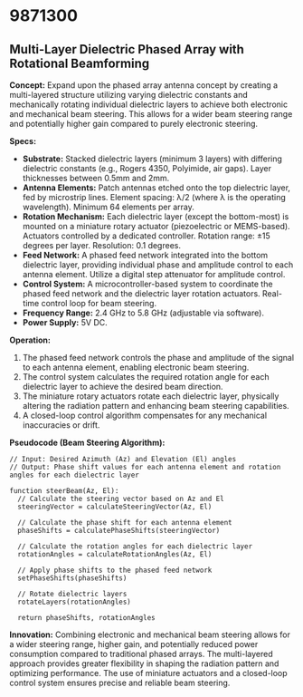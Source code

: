# 9871300

## Multi-Layer Dielectric Phased Array with Rotational Beamforming

**Concept:** Expand upon the phased array antenna concept by creating a multi-layered structure utilizing varying dielectric constants and mechanically rotating individual dielectric layers to achieve both electronic and mechanical beam steering. This allows for a wider beam steering range and potentially higher gain compared to purely electronic steering.

**Specs:**

*   **Substrate:** Stacked dielectric layers (minimum 3 layers) with differing dielectric constants (e.g., Rogers 4350, Polyimide, air gaps). Layer thicknesses between 0.5mm and 2mm.
*   **Antenna Elements:** Patch antennas etched onto the top dielectric layer, fed by microstrip lines. Element spacing: λ/2 (where λ is the operating wavelength).  Minimum 64 elements per array.
*   **Rotation Mechanism:** Each dielectric layer (except the bottom-most) is mounted on a miniature rotary actuator (piezoelectric or MEMS-based).  Actuators controlled by a dedicated controller.  Rotation range: ±15 degrees per layer. Resolution: 0.1 degrees.
*   **Feed Network:**  A phased feed network integrated into the bottom dielectric layer, providing individual phase and amplitude control to each antenna element. Utilize a digital step attenuator for amplitude control.
*   **Control System:** A microcontroller-based system to coordinate the phased feed network and the dielectric layer rotation actuators. Real-time control loop for beam steering.
*   **Frequency Range:** 2.4 GHz to 5.8 GHz (adjustable via software).
*   **Power Supply:** 5V DC.

**Operation:**

1.  The phased feed network controls the phase and amplitude of the signal to each antenna element, enabling electronic beam steering.
2.  The control system calculates the required rotation angle for each dielectric layer to achieve the desired beam direction.
3.  The miniature rotary actuators rotate each dielectric layer, physically altering the radiation pattern and enhancing beam steering capabilities.
4.  A closed-loop control algorithm compensates for any mechanical inaccuracies or drift.

**Pseudocode (Beam Steering Algorithm):**

```
// Input: Desired Azimuth (Az) and Elevation (El) angles
// Output: Phase shift values for each antenna element and rotation angles for each dielectric layer

function steerBeam(Az, El):
  // Calculate the steering vector based on Az and El
  steeringVector = calculateSteeringVector(Az, El)

  // Calculate the phase shift for each antenna element
  phaseShifts = calculatePhaseShifts(steeringVector)

  // Calculate the rotation angles for each dielectric layer
  rotationAngles = calculateRotationAngles(Az, El)

  // Apply phase shifts to the phased feed network
  setPhaseShifts(phaseShifts)

  // Rotate dielectric layers
  rotateLayers(rotationAngles)

  return phaseShifts, rotationAngles
```

**Innovation:** Combining electronic and mechanical beam steering allows for a wider steering range, higher gain, and potentially reduced power consumption compared to traditional phased arrays. The multi-layered approach provides greater flexibility in shaping the radiation pattern and optimizing performance.  The use of miniature actuators and a closed-loop control system ensures precise and reliable beam steering.